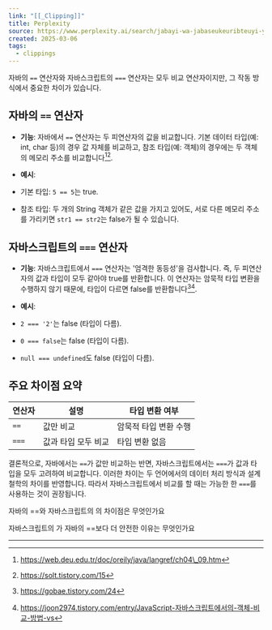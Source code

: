 ```yaml
---
link: "[[_Clipping]]"
title: Perplexity
source: https://www.perplexity.ai/search/jabayi-wa-jabaseukeuribteuyi-y-aN6RQSE4ToGMsANatXgyTQ
created: 2025-03-06
tags:
  - clippings
---
```

자바의 `==` 연산자와 자바스크립트의 `===` 연산자는 모두 비교 연산자이지만, 그 작동 방식에서 중요한 차이가 있습니다.

## 자바의 `==` 연산자

- **기능**: 자바에서 `==` 연산자는 두 피연산자의 값을 비교합니다. 기본 데이터 타입(예: int, char 등)의 경우 값 자체를 비교하고, 참조 타입(예: 객체)의 경우에는 두 객체의 메모리 주소를 비교합니다[^2][^3].
- **예시**:

- 기본 타입: `5 == 5`는 true.
- 참조 타입: 두 개의 String 객체가 같은 값을 가지고 있어도, 서로 다른 메모리 주소를 가리키면 `str1 == str2`는 false가 될 수 있습니다.

## 자바스크립트의 `===` 연산자

- **기능**: 자바스크립트에서 `===` 연산자는 '엄격한 동등성'을 검사합니다. 즉, 두 피연산자의 값과 타입이 모두 같아야 true를 반환합니다. 이 연산자는 암묵적 타입 변환을 수행하지 않기 때문에, 타입이 다르면 false를 반환합니다[^5][^6].
- **예시**:

- `2 === '2'`는 false (타입이 다름).
- `0 === false`는 false (타입이 다름).
- `null === undefined`도 false (타입이 다름).

## 주요 차이점 요약

| 연산자 | 설명 | 타입 변환 여부 |
| --- | --- | --- |
| `==` | 값만 비교 | 암묵적 타입 변환 수행 |
| `===` | 값과 타입 모두 비교 | 타입 변환 없음 |

결론적으로, 자바에서는 `==`가 값만 비교하는 반면, 자바스크립트에서는 `===`가 값과 타입을 모두 고려하여 비교합니다. 이러한 차이는 두 언어에서의 데이터 처리 방식과 설계 철학의 차이를 반영합니다. 따라서 자바스크립트에서 비교를 할 때는 가능한 한 `===`를 사용하는 것이 권장됩니다.

자바의 ==와 자바스크립트의 의 차이점은 무엇인가요

자바스크립트의 가 자바의 ==보다 더 안전한 이유는 무엇인가요

---

[^2]: https://web.deu.edu.tr/doc/oreily/java/langref/ch04\_09.htm

[^3]: https://solt.tistory.com/15

[^5]: https://gobae.tistory.com/24

[^6]: https://joon2974.tistory.com/entry/JavaScript-자바스크립트에서의-객체-비교-방법-vs